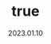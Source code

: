 ---
wip: "True"
id: "39591"
title:
  de: "Vergilbte Ophiotaurosleder-Schatzkarte"
  en: "Timeworn Ophiotauroskin Map"
  fr: "Vieille carte en peau d'ophiotauros"
  ja: "古ぼけた地図G15"
layout: treasuremap
page_type: guide
categories: "treasuremap"
instanceType: "treasuremap"
date: "2023.01.10"
patchNumber: "6.3"
patchName: "Gods Revel, Lands Tremble"
expac: "ew"
image: "/assets/img/content/klassen/Chocobo.webp"
terms:
    - term: "TreasureMaps"
    - term: "Gods Revel, Lands Tremble"
sortid: 24
order: 24
plvl: 90
slug: "vergilbte_ophiotaurosleder_schatzkarte"
maxpartysize: 8
treasuredungeons:
  - name: "the Shifting Gymnasion Agonon"
zones:
  - zonename: "Elpis"
    fullimage: "/assets/img/treasuremaps/Vergilbte Ophiotaurosleder-Schatzkarte/Elpis/Elpis.webp"
    subimage:
      - "/assets/img/treasuremaps/Vergilbte Ophiotaurosleder-Schatzkarte/Elpis/A.webp"
      - "/assets/img/treasuremaps/Vergilbte Ophiotaurosleder-Schatzkarte/Elpis/B.webp"
      - "/assets/img/treasuremaps/Vergilbte Ophiotaurosleder-Schatzkarte/Elpis/C.webp"
      - "/assets/img/treasuremaps/Vergilbte Ophiotaurosleder-Schatzkarte/Elpis/D.webp"
      - "/assets/img/treasuremaps/Vergilbte Ophiotaurosleder-Schatzkarte/Elpis/E.webp"
      - "/assets/img/treasuremaps/Vergilbte Ophiotaurosleder-Schatzkarte/Elpis/F.webp"
      - "/assets/img/treasuremaps/Vergilbte Ophiotaurosleder-Schatzkarte/Elpis/G.webp"
      - "/assets/img/treasuremaps/Vergilbte Ophiotaurosleder-Schatzkarte/Elpis/H.webp"
---